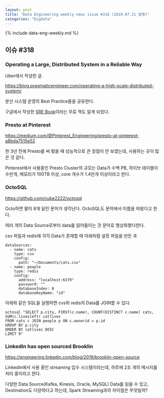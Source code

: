 ```yaml
---
layout: post
title: "Data Engineering weekly news issue #318 (2019.07.21 발행)"
categories: "bigdata"
---
```


{% include data-eng-weekly.md %}

## 이슈 #318

### Operating a Large, Distributed System in a Reliable Way

Uber에서 작성한 글.

https://blog.pragmaticengineer.com/operating-a-high-scale-distributed-system/

분산 시스템 운영의 Best Practice들을 공유한다.

구글에서 작성한 [SRE Book](https://landing.google.com/sre/sre-book/toc/)이라는 무료 책도 알게 되었다.


### Presto at Pinterest

https://medium.com/@Pinterest_Engineering/presto-at-pinterest-a8bda7515e52

한 3년 전에 Presto를 써 봤을 때 성능적으로 큰 장점이 안 보였는데, 사용하는 곳이 많은 것 같다.

Pinterest에서 사용중인 Presto Cluster의 규모는 Data가 수백 PB, 하이브 테이블이 수만개, 메모리가 100TB 이상, core 개수가 1.4만개 이상이라고 한다.

### OctoSQL

https://github.com/cube2222/octosql

Octo하면 팔이 8개 달린 문어가 생각난다. OctoSQL도 문어에서 이름을 따왔다고 한다.

여러 개의 Data Source로부터 data를 읽어들이는 것 문어로 형상화했다한다.

csv 파일과 redis에 각각 Data가 존재할 때 아래처럼 설정 파일을 만든 후

```
dataSources:
  - name: cats
    type: csv
    config:
      path: "~/Documents/cats.csv"
  - name: people
    type: redis
    config:
      address: "localhost:6379"
      password: ""
      databaseIndex: 0
      databaseKeyName: "id"
```

아래와 같은 SQL을 실행하면 cvs와 redis의 Data를 JOIN할 수 있다.

```
octosql "SELECT p.city, FIRST(c.name), COUNT(DISTINCT c.name) cats, SUM(c.livesleft) catlives
FROM cats c JOIN people p ON c.ownerid = p.id
GROUP BY p.city
ORDER BY catlives DESC
LIMIT 9"
```

### LinkedIn has open sourced Brooklin

https://engineering.linkedin.com/blog/2019/brooklin-open-source

Linkedin에서 사용 중인 streaming 입수 시스템이라는데, 하루에 2조 개의 메시지를 처리 중이라고 한다.

다양한 Data Source(Kafka, Kinesis, Oracle, MySQL) Data를 읽을 수 있고, Destination도 다양하다고 하는데, Spark Streaming과의 차이점은 무엇일까?
